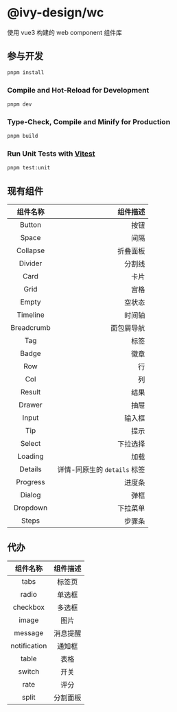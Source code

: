 # @ivy-design/wc

使用 vue3 构建的 web component 组件库

## 参与开发

```sh
pnpm install
```

### Compile and Hot-Reload for Development

```sh
pnpm dev
```

### Type-Check, Compile and Minify for Production

```sh
pnpm build
```

### Run Unit Tests with [Vitest](https://vitest.dev/)

```sh
pnpm test:unit
```

## 现有组件

|    组件名称    |                 组件描述 |
|:----------:|---------------------:|
|   Button   |                   按钮 |
|   Space    |                   间隔 |
|  Collapse  |                 折叠面板 |
|  Divider   |                  分割线 |
|    Card    |                   卡片 |
|    Grid    |                   宫格 |
|   Empty    |                  空状态 |
|  Timeline  |                  时间轴 |
| Breadcrumb |                面包屑导航 |
|    Tag     |                   标签 |
|   Badge    |                   徽章 |
|    Row     |                    行 |
|    Col     |                    列 |
|   Result   |                   结果 |
|   Drawer   |                   抽屉 |
|   Input    |                  输入框 |
|    Tip     |                   提示 |
|   Select   |                 下拉选择 |
|  Loading   |                   加载 |
|  Details   | 详情-同原生的 `details` 标签 |
|  Progress  |                  进度条 |
|   Dialog   |                   弹框 |
|  Dropdown  |                 下拉菜单 |
|   Steps    |                  步骤条 |

## 代办

|     组件名称     | 组件描述 |
|:------------:|:----:|
|     tabs     | 标签页  |
|    radio     | 单选框  |
|   checkbox   | 多选框  |
|    image     |  图片  |
|   message    | 消息提醒 |
| notification | 通知框  |
|    table     |  表格  |
|    switch    |  开关  |
|     rate     |  评分  |
|    split     | 分割面板 |